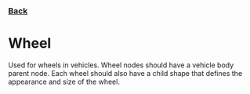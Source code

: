 ### [Back](README.md)
# Wheel
Used for wheels in vehicles. Wheel nodes should have a vehicle body parent node. Each wheel should also have a child shape that defines the appearance and size of the wheel.